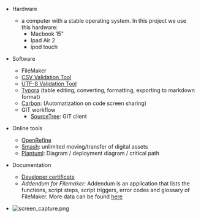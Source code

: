 * Hardware
    - a computer with a stable operating system. In this project we use this hardware:
        - Macbook 15"
        - Ipad Air 2
        - ipod touch
        
* Software
    - FileMaker
    - [CSV Validation Tool](https://github.com/digital-preservation/csv-validator)
    - [UTF-8 Validation Tool](https://github.com/digital-preservation/utf8-validator)
    - [Typora](https://typora.io/) (table editing, converting, formatting, exporting to markdown format)
    - [Carbon](https://carbon.now.sh/): (Automatization on code screen sharing)
    - GIT workflow
        - [SourceTree](https://www.sourcetreeapp.com/): GIT client

* Online tools
    - [OpenRefine](http://openrefine.org/)
    - [Smash](https://www.fromsmash.com/): unlimited moving/transfer of digital assets
    - [Plantuml](http://www.plantuml.com/plantuml/uml/):  Diagram / deployment diagram / critical path
    
* Documentation
     - [Developer certificate](https://developercertificate.org/)
     - *Addendum for Filemaker*: Addendum is an application that lists the functions, script steps, script triggers, error codes and glossary of FileMaker. More data can be found [here](https://apps.apple.com/es/app/addendum-for-filemaker/id1076169380)
* ![screen_capture.png](https://bitbucket.org/repo/nk7jA86/images/3140685935-626x0w.png)

     